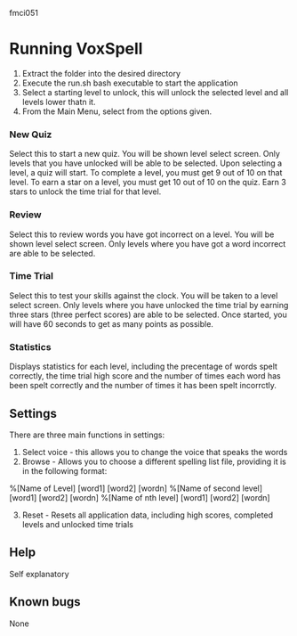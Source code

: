fmci051
# Running VoxSpell
1. Extract the folder into the desired directory
2. Execute the run.sh bash executable to start the application
3. Select a starting level to unlock, this will unlock the selected level and all levels lower thatn it.
4. From the Main Menu, select from the options given.

### New Quiz
Select this to start a new quiz. You will be shown level select screen. Only levels that you have unlocked will be able to be selected. 
Upon selecting a level, a quiz will start. To complete a level, you must get 9 out of 10 on that level. To earn a star on a level, you must get 10 out of 10 on the quiz. Earn 3 stars to unlock the time
trial for that level.

### Review
Select this to review words you have got incorrect on a level. You will be shown level select screen. Only levels where you have got a word incorrect are able to be selected.

### Time Trial
Select this to test your skills against the clock. You will be taken to a level select screen. Only levels where you have unlocked the time trial by earning three stars (three perfect scores) are able to be selected. Once started, you will have 60 seconds to get as many points as possible. 
### Statistics
Displays statistics for each level, including the precentage of words spelt correctly, the time trial high score and the number of times each word has been spelt correctly and the number of times it has been spelt incorrctly.
## Settings
There are three main functions in settings:
1. Select voice - this allows you to change the voice that speaks the words
2. Browse - Allows you to choose a different spelling list file, providing it is in the following format:

%[Name of Level]
[word1]
[word2]
[wordn]
%[Name of second level]
[word1]
[word2]
[wordn]
%[Name of nth level]
[word1]
[word2]
[wordn]

3. Reset - Resets all application data, including high scores, completed levels and unlocked time trials

## Help
Self explanatory 


## Known bugs
None 